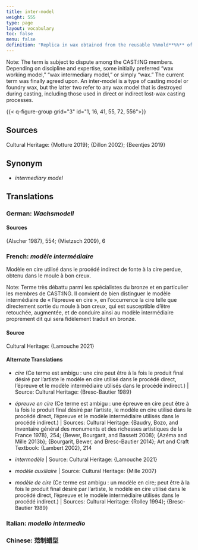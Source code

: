 ```yaml
---
title: inter-model
weight: 555
type: page
layout: vocabulary
toc: false
menu: false
definition: "Replica in wax obtained from the reusable %%mold**%%** of an original %%model%%. Inter-models are used in indirect %%lost-wax casting%%. Inter-models are often slush molded (**fig. 16**, [Case Study 7](#CaseStudy7)). One inter-model may vary from another through additions or changes made in the wax before the %%investment%% is applied."
---
```


<div class="backmatter">
Note: The term is subject to dispute among the CAST:ING members. Depending on discipline and expertise, some initially preferred “wax working model,” “wax intermediary model,” or simply “wax.” The current term was finally agreed upon. An inter-model is a type of casting model or foundry wax, but the latter two refer to any wax model that is destroyed during casting, including those used in direct or indirect lost-wax casting processes.
</div>

{{< q-figure-group grid="3" id="1, 16, 41, 55, 72, 556">}}

## Sources

Cultural Heritage: {Motture 2019}; {Dillon 2002}; {Beentjes 2019}

## Synonym

- *intermediary model*

## Translations

<div class="accordion">

### **German**: *Wachsmodell*

#### Sources

{Alscher 1987}, 554; {Mietzsch 2009}, 6

### **French**: *modèle intermédiaire*

Modèle en cire utilisé dans le procédé indirect de fonte à la cire perdue, obtenu dans le moule à bon creux.

<div class="backmatter">
Note: Terme très débattu parmi les spécialistes du bronze et en particulier les membres de CAST:ING. Il convient de bien distinguer le modèle intermédiaire de « l’épreuve en cire », en l’occurrence la cire telle que directement sortie du moule à bon creux, qui est susceptible d’être retouchée, augmentée, et de conduire ainsi au modèle intermédiaire proprement dit qui sera fidèlement traduit en bronze.
</div>

#### Source

Cultural Heritage: {Lamouche 2021}

#### Alternate Translations

- *cire* (Ce terme est ambigu : une cire peut être à la fois le produit final désiré par l’artiste le modèle en cire utilisé dans le procédé direct, l’épreuve et le modèle intermédiaire utilisés dans le procédé indirect.) | Source: Cultural Heritage: {Bresc-Bautier 1989}

- *épreuve en cire* (Ce terme est ambigu : une épreuve en cire peut être à la fois le produit final désiré par l’artiste, le modèle en cire utilisé dans le procédé direct, l’épreuve et le modèle intermédiaire utilisés dans le procédé indirect.) | Sources: Cultural Heritage: {Baudry, Bozo, and Inventaire général des monuments et des richesses artistiques de la France 1978}, 254; {Bewer, Bourgarit, and Bassett 2008}; {Azéma and Mille 2013b}; {Bourgarit, Bewer, and Bresc-Bautier 2014}; Art and Craft Textbook: {Lambert 2002}, 214

- *intermodèle* | Source: Cultural Heritage: {Lamouche 2021}

- *modèle auxiliaire* | Source: Cultural Heritage: {Mille 2007}

- *modèle de cire* (Ce terme est ambigu : un modèle en cire; peut être à la fois le produit final désiré par l’artiste, le modèle en cire utilisé dans le procédé direct, l’épreuve et le modèle intermédiaire utilisés dans le procédé indirect.) | Sources: Cultural Heritage: {Rolley 1994}; {Bresc-Bautier 1989}

### **Italian**: *modello intermedio*

### **Chinese**: 范制蜡型

</div>
